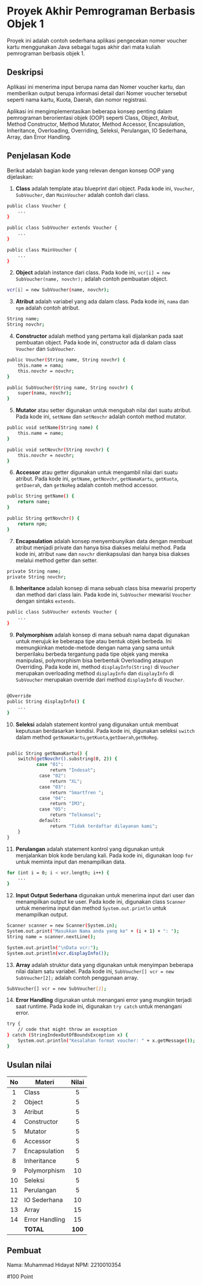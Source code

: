 # Proyek Akhir Pemrograman Berbasis Objek 1

Proyek ini adalah contoh sederhana aplikasi pengecekan nomer voucher kartu menggunakan Java sebagai tugas akhir dari mata kuliah pemrograman berbasis objek 1.

## Deskripsi

Aplikasi ini menerima input berupa nama dan Nomer voucher kartu, dan memberikan output berupa informasi detail dari Nomer voucher tersebut seperti nama kartu, Kuota, Daerah, dan nomor registrasi.

Aplikasi ini mengimplementasikan beberapa konsep penting dalam pemrograman berorientasi objek (OOP) seperti Class, Object, Atribut, Method Constructor, Method Mutator, Method Accessor, Encapsulation, Inheritance, Overloading, Overriding, Seleksi, Perulangan, IO Sederhana, Array, dan Error Handling.

## Penjelasan Kode

Berikut adalah bagian kode yang relevan dengan konsep OOP yang dijelaskan:

1. **Class** adalah template atau blueprint dari object. Pada kode ini, `Voucher`, `SubVoucher`, dan `MainVoucher` adalah contoh dari class.

```bash
public class Voucher {
    ...
}

public class SubVoucher extends Voucher {
    ...
}

public class MainVoucher {
    ...
}
```

2. **Object** adalah instance dari class. Pada kode ini, `vcr[i] = new SubVoucher(name, novchr);` adalah contoh pembuatan object.

```bash
vcr[i] = new SubVoucher(name, novchr);
```

3. **Atribut** adalah variabel yang ada dalam class. Pada kode ini, `nama` dan `npm` adalah contoh atribut.

```bash
String name;
String novchr;
```

4. **Constructor** adalah method yang pertama kali dijalankan pada saat pembuatan object. Pada kode ini, constructor ada di dalam class `Voucher` dan `SubVoucher`.

```bash
public Voucher(String name, String novchr) {
    this.name = nama;
    this.novchr = novchr;
}

public SubVoucher(String name, String novchr) {
    super(nama, novchr);
}
```

5. **Mutator** atau setter digunakan untuk mengubah nilai dari suatu atribut. Pada kode ini, `setName` dan `setNovchr` adalah contoh method mutator.

```bash
public void setName(String name) {
    this.name = name;
}

public void setNovchr(String novchr) {
    this.novchr = novchr;
}
```

6. **Accessor** atau getter digunakan untuk mengambil nilai dari suatu atribut. Pada kode ini, `getName`, `getNovchr`, `getNamaKartu`, `getKuota`, `getDaerah`, dan `getNoReg` adalah contoh method accessor.

```bash
public String getName() {
    return name;
}

public String getNovchr() {
    return npm;
}
```

7. **Encapsulation** adalah konsep menyembunyikan data dengan membuat atribut menjadi private dan hanya bisa diakses melalui method. Pada kode ini, atribut `name` dan `novchr` dienkapsulasi dan hanya bisa diakses melalui method getter dan setter.

```bash
private String name;
private String novchr;
```

8. **Inheritance** adalah konsep di mana sebuah class bisa mewarisi property dan method dari class lain. Pada kode ini, `SubVoucher` mewarisi `Voucher` dengan sintaks `extends`.

```bash
public class SubVoucher extends Voucher {
    ...
}
```

9. **Polymorphism** adalah konsep di mana sebuah nama dapat digunakan untuk merujuk ke beberapa tipe atau bentuk objek berbeda. Ini memungkinkan metode-metode dengan nama yang sama untuk berperilaku berbeda tergantung pada tipe objek yang mereka manipulasi, polymorphism bisa berbentuk Overloading ataupun Overriding. Pada kode ini, method `displayInfo(String)` di `Voucher` merupakan overloading method `displayInfo` dan `displayInfo` di `SubVoucher` merupakan override dari method `displayInfo` di `Voucher`.

```bash

@Override
public String displayInfo() {
    ...
}
```

10. **Seleksi** adalah statement kontrol yang digunakan untuk membuat keputusan berdasarkan kondisi. Pada kode ini, digunakan seleksi `switch` dalam method `getNamaKartu`,`getKuota`,`getDaerah`,`getNoReg`.

```bash

public String getNamaKartu() {
    switch(getNovchr().substring(0, 2)) {
           case "01":
                return "Indosat";
            case "02":
                return "XL";
            case "03":
                return "Smartfren ";
            case "04":
                return "IM3";
            case "05":
                return "Telkomsel";
            default:
                return "Tidak terdaftar dilayanan kami";
    }
}
```

11. **Perulangan** adalah statement kontrol yang digunakan untuk menjalankan blok kode berulang kali. Pada kode ini, digunakan loop `for` untuk meminta input dan menampilkan data.

```bash
for (int i = 0; i < vcr.length; i++) {
    ...
}
```

12. **Input Output Sederhana** digunakan untuk menerima input dari user dan menampilkan output ke user. Pada kode ini, digunakan class `Scanner` untuk menerima input dan method `System.out.println` untuk menampilkan output.

```bash
Scanner scanner = new Scanner(System.in);
System.out.print("Masukkan Nama anda yang ke" + (i + 1) + ": ");
String name = scanner.nextLine();

System.out.println("\nData vcr:");
System.out.println(vcr.displayInfo());
```

13. **Array** adalah struktur data yang digunakan untuk menyimpan beberapa nilai dalam satu variabel. Pada kode ini, `SubVoucher[] vcr = new SubVoucher[2];` adalah contoh penggunaan array.

```bash
SubVoucher[] vcr = new SubVoucher[2];
```

14. **Error Handling** digunakan untuk menangani error yang mungkin terjadi saat runtime. Pada kode ini, digunakan `try catch` untuk menangani error.

```bash
try {
    // code that might throw an exception
} catch (StringIndexOutOfBoundsException x) {
    System.out.println("Kesalahan format voucher: " + x.getMessage());
}
```

## Usulan nilai

| No  | Materi         |  Nilai  |
| :-: | -------------- | :-----: |
|  1  | Class          |    5    |
|  2  | Object         |    5    |
|  3  | Atribut        |    5    |
|  4  | Constructor    |    5    |
|  5  | Mutator        |    5    |
|  6  | Accessor       |    5    |
|  7  | Encapsulation  |    5    |
|  8  | Inheritance    |    5    |
|  9  | Polymorphism   |   10    |
| 10  | Seleksi        |    5    |
| 11  | Perulangan     |    5    |
| 12  | IO Sederhana   |   10    |
| 13  | Array          |   15    |
| 14  | Error Handling |   15    |
|     | **TOTAL**      | **100** |

## Pembuat

Nama: Muhammad Hidayat
NPM: 2210010354

#100 Point
